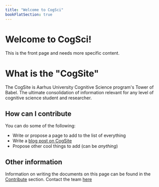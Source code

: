 ```yaml
---
title: "Welcome to CogSci"
bookFlatSection: true
---
```


# Welcome to CogSci!

This is the front page and needs more specific content.

# What is the "CogSite"

The CogSite is Aarhus University Cognitive Science program's Tower of Babel. The ultimate consolidation of information relevant for any level of cognitive science student and researcher.

## How can I contribute

You can do some of the following:

- Write or propose a page to add to the list of everything
- Write a [blog post on CogSite](./docs/contribute/writing-a-blog-post)
- Propose other cool things to add (can be _anything_)

## Other information

Information on writing the documents on this page can be found in the [Contribute](./docs/contribute) section.
Contact the team [here](./docs/about/contact)
